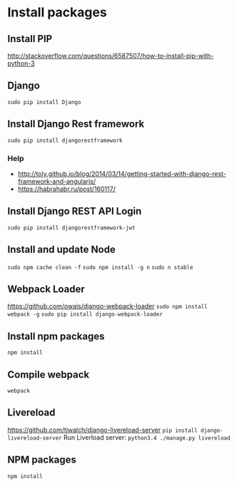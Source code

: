 # Install packages
## Install PIP
http://stackoverflow.com/questions/6587507/how-to-install-pip-with-python-3
## Django
`sudo pip install Django`

## Install Django Rest framework
`sudo pip install djangorestframework`
### Help
 - http://toly.github.io/blog/2014/03/14/getting-started-with-django-rest-framework-and-angularjs/
 - https://habrahabr.ru/post/160117/
## Install Django REST API Login
`sudo pip install djangorestframework-jwt`


## Install and update Node
`sudo npm cache clean -f`
`sudo npm install -g n`
`sudo n stable`

## Webpack Loader
https://github.com/owais/django-webpack-loader
`sudo npm install webpack -g`
`sudo pip install django-webpack-loader`
## Install npm packages
`npm install`

## Compile webpack
`webpack`

## Livereload 
https://github.com/tjwalch/django-livereload-server
`pip install django-livereload-server`
Run Liverload server:
`python3.4 ./manage.py livereload`
## NPM packages
`npm install`